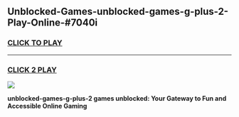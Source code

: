 
## Unblocked-Games-unblocked-games-g-plus-2-Play-Online-#7040i
<h3>
<a href="https://premium.freeplayer.one?title=unblocked-games-g-plus-2&ref=27F">CLICK TO PLAY</a></h3>
<hr>

<h3>
<a href="https://premium.freeplayer.one?title=unblocked-games-g-plus-2&ref=27F">CLICK 2 PLAY</a>
  
</h3>

<a href="https://premium.freeplayer.one?title=unblocked-games-g-plus-2&ref=27F"><img src="https://clearcache.store/games.png"></a>


**unblocked-games-g-plus-2 games unblocked: Your Gateway to Fun and Accessible Online Gaming**
